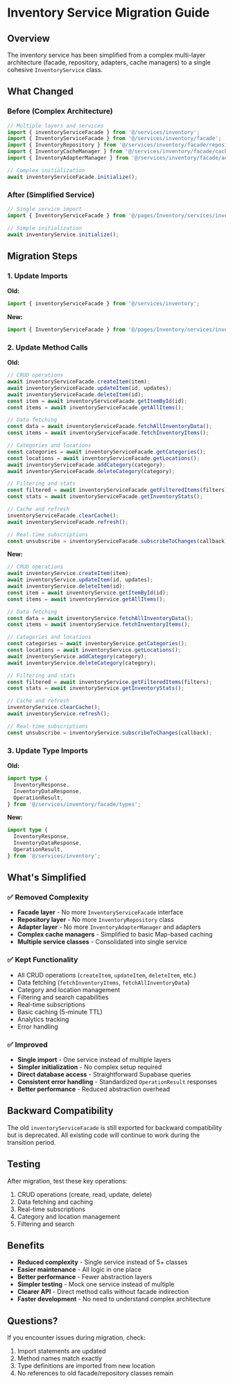 # Inventory Service Migration Guide

## Overview

The inventory service has been simplified from a complex multi-layer architecture (facade, repository, adapters, cache managers) to a single cohesive `InventoryService` class.

## What Changed

### Before (Complex Architecture)

```typescript
// Multiple layers and services
import { inventoryServiceFacade } from '@/services/inventory';
import { InventoryServiceFacade } from '@/services/inventory/facade';
import { InventoryRepository } from '@/services/inventory/facade/repository';
import { InventoryCacheManager } from '@/services/inventory/facade/cache';
import { InventoryAdapterManager } from '@/services/inventory/facade/adapters';

// Complex initialization
await inventoryServiceFacade.initialize();
```

### After (Simplified Service)

```typescript
// Single service import
import { InventoryServiceFacade } from '@/pages/Inventory/services/inventoryServiceFacade';

// Simple initialization
await inventoryService.initialize();
```

## Migration Steps

### 1. Update Imports

**Old:**

```typescript
import { inventoryServiceFacade } from '@/services/inventory';
```

**New:**

```typescript
import { InventoryServiceFacade } from '@/pages/Inventory/services/inventoryServiceFacade';
```

### 2. Update Method Calls

**Old:**

```typescript
// CRUD operations
await inventoryServiceFacade.createItem(item);
await inventoryServiceFacade.updateItem(id, updates);
await inventoryServiceFacade.deleteItem(id);
const item = await inventoryServiceFacade.getItemById(id);
const items = await inventoryServiceFacade.getAllItems();

// Data fetching
const data = await inventoryServiceFacade.fetchAllInventoryData();
const items = await inventoryServiceFacade.fetchInventoryItems();

// Categories and locations
const categories = await inventoryServiceFacade.getCategories();
const locations = await inventoryServiceFacade.getLocations();
await inventoryServiceFacade.addCategory(category);
await inventoryServiceFacade.deleteCategory(category);

// Filtering and stats
const filtered = await inventoryServiceFacade.getFilteredItems(filters);
const stats = await inventoryServiceFacade.getInventoryStats();

// Cache and refresh
inventoryServiceFacade.clearCache();
await inventoryServiceFacade.refresh();

// Real-time subscriptions
const unsubscribe = inventoryServiceFacade.subscribeToChanges(callback);
```

**New:**

```typescript
// CRUD operations
await inventoryService.createItem(item);
await inventoryService.updateItem(id, updates);
await inventoryService.deleteItem(id);
const item = await inventoryService.getItemById(id);
const items = await inventoryService.getAllItems();

// Data fetching
const data = await inventoryService.fetchAllInventoryData();
const items = await inventoryService.fetchInventoryItems();

// Categories and locations
const categories = await inventoryService.getCategories();
const locations = await inventoryService.getLocations();
await inventoryService.addCategory(category);
await inventoryService.deleteCategory(category);

// Filtering and stats
const filtered = await inventoryService.getFilteredItems(filters);
const stats = await inventoryService.getInventoryStats();

// Cache and refresh
inventoryService.clearCache();
await inventoryService.refresh();

// Real-time subscriptions
const unsubscribe = inventoryService.subscribeToChanges(callback);
```

### 3. Update Type Imports

**Old:**

```typescript
import type {
  InventoryResponse,
  InventoryDataResponse,
  OperationResult,
} from '@/services/inventory/facade/types';
```

**New:**

```typescript
import type {
  InventoryResponse,
  InventoryDataResponse,
  OperationResult,
} from '@/services/inventory';
```

## What's Simplified

### ✅ Removed Complexity

- **Facade layer** - No more `InventoryServiceFacade` interface
- **Repository layer** - No more `InventoryRepository` class
- **Adapter layer** - No more `InventoryAdapterManager` and adapters
- **Complex cache managers** - Simplified to basic Map-based caching
- **Multiple service classes** - Consolidated into single service

### ✅ Kept Functionality

- All CRUD operations (`createItem`, `updateItem`, `deleteItem`, etc.)
- Data fetching (`fetchInventoryItems`, `fetchAllInventoryData`)
- Category and location management
- Filtering and search capabilities
- Real-time subscriptions
- Basic caching (5-minute TTL)
- Analytics tracking
- Error handling

### ✅ Improved

- **Single import** - One service instead of multiple layers
- **Simpler initialization** - No complex setup required
- **Direct database access** - Straightforward Supabase queries
- **Consistent error handling** - Standardized `OperationResult` responses
- **Better performance** - Reduced abstraction overhead

## Backward Compatibility

The old `inventoryServiceFacade` is still exported for backward compatibility but is deprecated. All existing code will continue to work during the transition period.

## Testing

After migration, test these key operations:

1. CRUD operations (create, read, update, delete)
2. Data fetching and caching
3. Real-time subscriptions
4. Category and location management
5. Filtering and search

## Benefits

- **Reduced complexity** - Single service instead of 5+ classes
- **Easier maintenance** - All logic in one place
- **Better performance** - Fewer abstraction layers
- **Simpler testing** - Mock one service instead of multiple
- **Clearer API** - Direct method calls without facade indirection
- **Faster development** - No need to understand complex architecture

## Questions?

If you encounter issues during migration, check:

1. Import statements are updated
2. Method names match exactly
3. Type definitions are imported from new location
4. No references to old facade/repository classes remain
